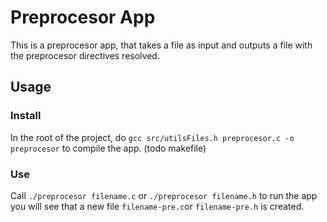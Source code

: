 
# Preprocesor App
This is a preprocesor app, that takes a file as input and outputs a file with the preprocesor directives resolved.

## Usage
### Install
In the root of the project, do `gcc src/utilsFiles.h preprocesor.c -o preprocesor` to compile the app.
(todo makefile)

### Use
Call `./preprocesor filename.c` or `./preprocesor filename.h` to run the app you will see that a new file `filename-pre.c`or `filename-pre.h` is created.

